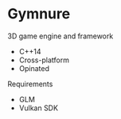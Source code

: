 # Gymnure
3D game engine and framework


* C++14
* Cross-platform
* Opinated


Requirements
* GLM
* Vulkan SDK

